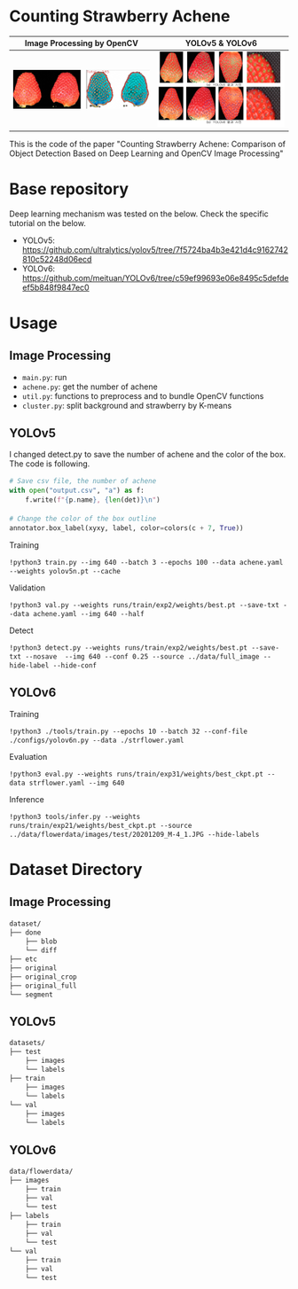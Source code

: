 # Counting Strawberry Achene


Image Processing by OpenCV             |  YOLOv5 & YOLOv6
:-------------------------:|:-------------------------:
![opencv](./asset/image-processing.jpg)  |  ![yolo](./asset/yolo.jpg)

This is the code of the paper "Counting Strawberry Achene: Comparison of Object Detection Based on Deep Learning and OpenCV Image Processing"


# Base repository
Deep learning mechanism was tested on the below. 
Check the specific tutorial on the below.
- YOLOv5: https://github.com/ultralytics/yolov5/tree/7f5724ba4b3e421d4c9162742810c52248d06ecd 
- YOLOv6: https://github.com/meituan/YOLOv6/tree/c59ef99693e06e8495c5defdeef5b848f9847ec0

# Usage
## Image Processing

- ```main.py```: run
- ```achene.py```: get the number of achene
- ```util.py```: functions to preprocess and to bundle OpenCV functions
- ```cluster.py```: split background and strawberry by K-means


## YOLOv5

I changed detect.py to save the number of achene and the color of the box. The code is following. 
```py
# Save csv file, the number of achene
with open("output.csv", "a") as f:
    f.write(f"{p.name}, {len(det)}\n")

# Change the color of the box outline
annotator.box_label(xyxy, label, color=colors(c + 7, True))
```



Training

```
!python3 train.py --img 640 --batch 3 --epochs 100 --data achene.yaml --weights yolov5n.pt --cache
```

Validation

```
!python3 val.py --weights runs/train/exp2/weights/best.pt --save-txt --data achene.yaml --img 640 --half
```

Detect

```
!python3 detect.py --weights runs/train/exp2/weights/best.pt --save-txt --nosave  --img 640 --conf 0.25 --source ../data/full_image --hide-label --hide-conf
```


## YOLOv6

Training
```
!python3 ./tools/train.py --epochs 10 --batch 32 --conf-file ./configs/yolov6n.py --data ./strflower.yaml 
```

Evaluation

```
!python3 eval.py --weights runs/train/exp31/weights/best_ckpt.pt --data strflower.yaml --img 640
```

Inference
```
!python3 tools/infer.py --weights runs/train/exp21/weights/best_ckpt.pt --source ../data/flowerdata/images/test/20201209_M-4_1.JPG --hide-labels
```

# Dataset Directory
## Image Processing
```
dataset/
├── done
    ├── blob
    └── diff
├── etc
├── original
├── original_crop
├── original_full
└── segment
```
## YOLOv5
```
datasets/
├── test
    ├── images
    └── labels
├── train
    ├── images
    └── labels
└── val
    ├── images
    └── labels
```

## YOLOv6
```
data/flowerdata/
├── images
    ├── train
    ├── val
    └── test
├── labels
    ├── train
    ├── val
    └── test
└── val
    ├── train
    ├── val
    └── test
```
